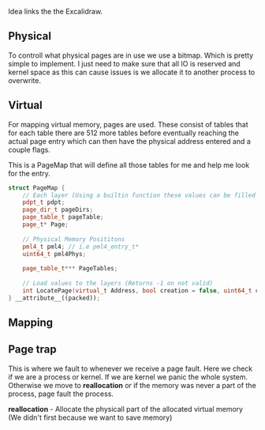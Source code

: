 Idea links the the Excalidraw.

## Physical
To controll what physical pages are in use we use a bitmap. Which is pretty simple to implement. I just need to make sure that all IO is reserved and kernel space as this can cause issues is we allocate it to another process to overwrite.

## Virtual
For mapping virtual memory, pages are used. These consist of tables that for each table there are 512 more tables before eventually reaching the actual page entry which can then have the physical address entered and a couple flags.

This is a PageMap that will define all those tables for me and help me look for the entry.
```C++ TI="Page map struct"
struct PageMap {
	// Each layer (Using a builtin function these values can be filled with selected data)
	pdpt_t pdpt;
	page_dir_t pageDirs;
	page_table_t pageTable;
	page_t* Page;
	
	// Physical Memory Posititons
	pml4_t pml4; // i.e pml4_entry_t*
	uint64_t pml4Phys;
	
	page_table_t*** PageTables;
	
	// Load values to the layers (Returns -1 on not valid)
	int LocatePage(virtual_t Address, bool creation = false, uint64_t creationFlags = 0); // Creation means create a page if its not already present
} __attribute__((packed));
```

## Mapping

## Page trap
This is where we fault to whenever we receive a page fault. Here we check if we are a process or kernel. If we are kernel we panic the whole system. Otherwise we move to **reallocation** or if the memory was never a part of the process, page fault the process.

**reallocation** - Allocate the physicall part of the allocated virtual memory (We didn't first because we want to save memory)